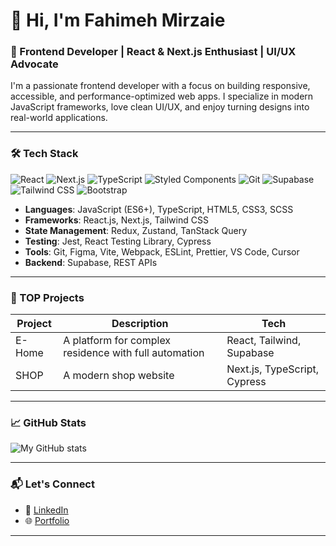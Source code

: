 # 👋 Hi, I'm Fahimeh Mirzaie

### 🚀 Frontend Developer | React & Next.js Enthusiast | UI/UX Advocate

I'm a passionate frontend developer with a focus on building responsive, accessible, and performance-optimized web apps. I specialize in modern JavaScript frameworks, love clean UI/UX, and enjoy turning designs into real-world applications.

---

### 🛠️ Tech Stack
![React](https://img.shields.io/badge/-React-61DAFB?style=for-the-badge&logo=react&logoColor=000000)
![Next.js](https://img.shields.io/badge/-Next.js-000000?style=for-the-badge&logo=nextdotjs&logoColor=ffffff)
![TypeScript](https://img.shields.io/badge/-TypeScript-3178C6?style=for-the-badge&logo=typescript&logoColor=ffffff)
![Styled Components](https://img.shields.io/badge/-Styled--Components-DB7093?style=for-the-badge&logo=styled-components&logoColor=ffffff)
![Git](https://img.shields.io/badge/-Git-F05032?style=for-the-badge&logo=git&logoColor=ffffff)
![Supabase](https://img.shields.io/badge/-Supabase-3ECF8E?style=for-the-badge&logo=supabase&logoColor=ffffff)
![Tailwind CSS](https://img.shields.io/badge/-TailwindCSS-06B6D4?style=for-the-badge&logo=tailwindcss&logoColor=ffffff)
![Bootstrap](https://img.shields.io/badge/-Bootstrap-7952B3?style=for-the-badge&logo=bootstrap&logoColor=ffffff)

- **Languages**: JavaScript (ES6+), TypeScript, HTML5, CSS3, SCSS
- **Frameworks**: React.js, Next.js, Tailwind CSS
- **State Management**: Redux, Zustand, TanStack Query
- **Testing**: Jest, React Testing Library, Cypress
- **Tools**: Git, Figma, Vite, Webpack, ESLint, Prettier, VS Code, Cursor
- **Backend**: Supabase, REST APIs

---
### 📌 TOP Projects

| Project | Description | Tech |
|--------|-------------|------|
| E-Home | A platform for complex residence with full automation | React, Tailwind, Supabase |
| SHOP | A modern shop website | Next.js, TypeScript, Cypress |
---

### 📈 GitHub Stats

![My GitHub stats](https://github-readme-stats.vercel.app/api?username=FahimeMirzaei&show_icons=true&theme=tokyonight)

---

### 📬 Let's Connect

- 💼 [LinkedIn](https://www.linkedin.com/in/fahimeh-mirzaei/)
- 🌐 [Portfolio](https://fahi.me/)

---
<!--
**FahimeMirzaei/FahimeMirzaei** is a ✨ _special_ ✨ repository because its `README.md` (this file) appears on your GitHub profile.

Here are some ideas to get you started:

- 🔭 I’m currently working on ...
- 🌱 I’m currently learning ...
- 👯 I’m looking to collaborate on ...
- 🤔 I’m looking for help with ...
- 💬 Ask me about ...
- 📫 How to reach me: ...
- 😄 Pronouns: ...
- ⚡ Fun fact: ...
-->
